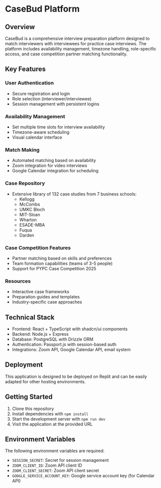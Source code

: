 # CaseBud Platform

## Overview
CaseBud is a comprehensive interview preparation platform designed to match interviewers with interviewees for practice case interviews. The platform includes availability management, timezone handling, role-specific access, and case competition partner matching functionality.

## Key Features

### User Authentication
- Secure registration and login
- Role selection (interviewer/interviewee)
- Session management with persistent logins

### Availability Management
- Set multiple time slots for interview availability
- Timezone-aware scheduling
- Visual calendar interface

### Match Making
- Automated matching based on availability
- Zoom integration for video interviews
- Google Calendar integration for scheduling

### Case Repository
- Extensive library of 132 case studies from 7 business schools:
  - Kellogg
  - McCombs
  - UMKC Bloch
  - MIT-Sloan
  - Wharton
  - ESADE-MBA
  - Fuqua
  - Darden

### Case Competition Features
- Partner matching based on skills and preferences
- Team formation capabilities (teams of 3-5 people)
- Support for PYPC Case Competition 2025

### Resources
- Interactive case frameworks
- Preparation guides and templates
- Industry-specific case approaches

## Technical Stack
- Frontend: React + TypeScript with shadcn/ui components
- Backend: Node.js + Express
- Database: PostgreSQL with Drizzle ORM
- Authentication: Passport.js with session-based auth
- Integrations: Zoom API, Google Calendar API, email system

## Deployment
This application is designed to be deployed on Replit and can be easily adapted for other hosting environments.

## Getting Started
1. Clone this repository
2. Install dependencies with `npm install`
3. Start the development server with `npm run dev`
4. Visit the application at the provided URL

## Environment Variables
The following environment variables are required:
- `SESSION_SECRET`: Secret for session management
- `ZOOM_CLIENT_ID`: Zoom API client ID
- `ZOOM_CLIENT_SECRET`: Zoom API client secret
- `GOOGLE_SERVICE_ACCOUNT_KEY`: Google service account key (for Calendar API)